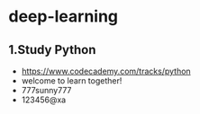 # deep-learning

## 1.Study Python
- https://www.codecademy.com/tracks/python
- welcome to learn together!
- 777sunny777
- 123456@xa

